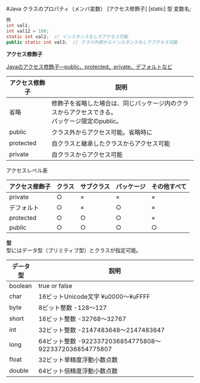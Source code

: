 #Java クラスのプロパティ（メンバ変数）
[アクセス修飾子] [static] 型 変数名;

~~~java
例
int val1;
int val12 = 100;
static int val2;  // インスタンスなしでアクセス可能
public static int val3;  // クラス外部からインスタンスなしでアクセス可能
~~~

**アクセス修飾子**  

[Javaのアクセス修飾子―public、protected、private、デフォルトなど](https://www.zealseeds.com/Lang/LangJava/BasicGrammar/AccessQualifier/index.html)

|アクセス修飾子|説明|
|---|---|
省略 | 修飾子を省略した場合は、同じパッケージ内のクラスからアクセスできる。<br>パッケージ限定のpublic。
public | クラス外からアクセス可能。省略時に
protected | 自クラスと継承したクラスからアクセス可能
private | 自クラスからアクセス可能

アクセスレベル表

|アクセス修飾子|クラス|サブクラス|パッケージ|その他すべて|
|---|---|---|---|---|
private | ○ | × | × | ×
デフォルト | ○ | × | ○ | ×
protected | ○ | ○ | ○ | ×
public | ○ | ○ | ○ | ○ | ○


**型**  
型にはデータ型（プリミティブ型）とクラスが指定可能。

|データ型|説明|
|---|---|
boolean | true or false
char | 16ビットUnicode文字 ¥u0000～¥uFFFF
byte | 8ビット整数 -128～127
short | 16ビット整数 -32768～32767
int | 32ビット整数 -2147483648～2147483647
long | 64ビット整数 -9223372036854775808～9223372036854775807
float | 32ビット単精度浮動小数点数
double | 64ビット倍精度浮動小数点数